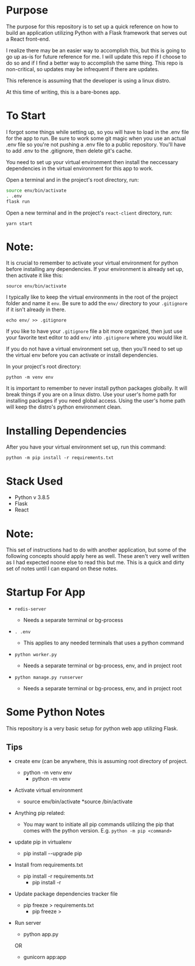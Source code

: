 # Purpose

The purpose for this repository is to set up a quick reference on how to build an application utilizing Python with a Flask framework that serves out a React front-end.

I realize there may be an easier way to accomplish this, but this is going to go up as-is for future reference for me. I will update this repo if I choose to do so and if I find a better way to accomplish the same thing. This repo is non-critical, so updates may be infrequent if there are updates.

This reference is assuming that the developer is using a linux distro. 

At this time of writing, this is a bare-bones app.

# To Start

I forgot some things while setting up, so you will have to load in the .env file for the app to run. Be sure to work some git magic when you use an actual .env file so you're not pushing a .env file to a public repository. You'll have to add .env to the .gitignore, then delete git's cache.

You need to set up your virtual environment then install the neccessary dependencies in the virtual environment for this app to work.

Open a terminal and in the project's root directory, run:

```bash
source env/bin/activate
. .env
flask run
```

Open a new terminal and in the project's `react-client` directory, run:

`yarn start`

# Note:

It is crucial to remember to activate your virtual environment for python before installing any dependencies. If your environment is already set up, then activate it like this:

`source env/bin/activate`

I typically like to keep the virtual environments in the root of the project folder and name it `env`. Be sure to add the `env/` directory to your `.gitignore` if it isn't already in there.

`echo env/ >> .gitignore`

If you like to have your `.gitignore` file a bit more organized, then just use your favorite text editor to add `env/` into `.gitignore` where you would like it.

If you do not have a virtual environment set up, then you'll need to set up the virtual env before you can activate or install dependencies. 

In your project's root directory:

`python -m venv env`

It is important to remember to never install python packages globally. It will break things if you are on a linux distro. Use your user's home path for installing packages if you need global access. Using the user's home path will keep the distro's python environment clean.

# Installing Dependencies

After you have your virtual environment set up, run this command:

`python -m pip install -r requirements.txt`

# Stack Used

* Python v 3.8.5
* Flask
* React

# Note:

This set of instructions had to do with another application, but some of the following concepts should apply here as well. These aren't very well written as I had expected noone else to read this but me. This is a quick and dirty set of notes until I can expand on these notes.

# Startup For App

* `redis-server`
  * Needs a separate terminal or bg-process

* `. .env`
  * This applies to any needed terminals that uses a python command

* `python worker.py`
  * Needs a separate terminal or bg-process, env, and in project root

* `python manage.py runserver`
  * Needs a separate terminal or bg-process, env, and in project root

# Some Python Notes

This repository is a very basic setup for python web app utilizing Flask.

## Tips

* create env (can be anywhere, this is assuming root directory of project.
  * python -m venv env
    * python -m venv <env name>

* Activate virtual environment
  * source env/bin/activate
    *source <path to env>/bin/activate

* Anything pip related:
  * You may want to initiate all pip commands utilizing the pip that comes with the python version. E.g. `python -m pip <command>`

* update pip in virtualenv
  * pip install --upgrade pip

* Install from requirements.txt
  * pip install -r requirements.txt
    * pip install -r <name of file>

* Update package dependencies tracker file
  * pip freeze > requirements.txt
    * pip freeze > <name of file>

* Run server
  * python app.py

  OR

  * gunicorn app:app
